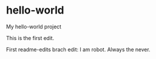 hello-world
===========

My hello-world project

This is the first edit.

First readme-edits brach edit:
I am robot. Always the never.
